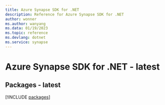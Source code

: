 ```yaml
---
title: Azure Synapse SDK for .NET
description: Reference for Azure Synapse SDK for .NET
author: wonner
ms.author: wanyang
ms.data: 01/19/2023
ms.topic: reference
ms.devlang: dotnet
ms.service: synapse
---
```

# Azure Synapse SDK for .NET - latest
## Packages - latest
[!INCLUDE [packages](synapse-index.md)]